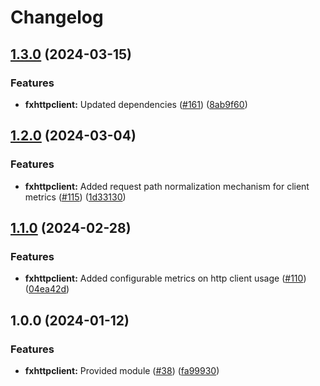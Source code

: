 # Changelog

## [1.3.0](https://github.com/ankorstore/yokai/compare/fxhttpclient/v1.2.0...fxhttpclient/v1.3.0) (2024-03-15)


### Features

* **fxhttpclient:** Updated dependencies ([#161](https://github.com/ankorstore/yokai/issues/161)) ([8ab9f60](https://github.com/ankorstore/yokai/commit/8ab9f6074fbb71c39509526dd2cb1c656497d06f))

## [1.2.0](https://github.com/ankorstore/yokai/compare/fxhttpclient/v1.1.0...fxhttpclient/v1.2.0) (2024-03-04)


### Features

* **fxhttpclient:** Added request path normalization mechanism for client metrics ([#115](https://github.com/ankorstore/yokai/issues/115)) ([1d33130](https://github.com/ankorstore/yokai/commit/1d331308dfd1d377bd097c21336a67663593efcb))

## [1.1.0](https://github.com/ankorstore/yokai/compare/fxhttpclient/v1.0.0...fxhttpclient/v1.1.0) (2024-02-28)


### Features

* **fxhttpclient:** Added configurable metrics on http client usage ([#110](https://github.com/ankorstore/yokai/issues/110)) ([04ea42d](https://github.com/ankorstore/yokai/commit/04ea42d717cef522c8af8875cb9c9ed930974bdf))

## 1.0.0 (2024-01-12)


### Features

* **fxhttpclient:** Provided module ([#38](https://github.com/ankorstore/yokai/issues/38)) ([fa99930](https://github.com/ankorstore/yokai/commit/fa99930f2c73eb031656c13732be06067101fcdd))
